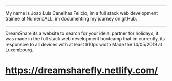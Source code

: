 *************************
My name is Joao Luis Canelhas Felicio, im a full stack web development trainee at NumericALL, im documenting my journey on gitHub.
*************************
DreamShare its a website to search for your ideial partner for holidays, it was made in the full stack web development bootcamp that im currently, its responsive to all devices with at least 910px width
Made the 14/05/2019 at Luxembourg.

# https://dreamsharefly.netlify.com/ #
